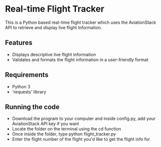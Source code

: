 # Real-time Flight Tracker

This is a Python based real-time flight tracker which uses the AviationStack API to retrieve and display live flight information.

## Features

- Displays descriptive live flight information
- Validates and formats the flight information in a user-friendly format

## Requirements

- Python 3
- 'requests' library

## Running the code

- Download the program to your computer and inside config.py, add your AviationStack API key if you want
- Locate the folder on the terminal using the cd function
- Once inside the folder, type python flight_tracker.py
- Enter the flight number of the flight you'd like to get the flight info for

